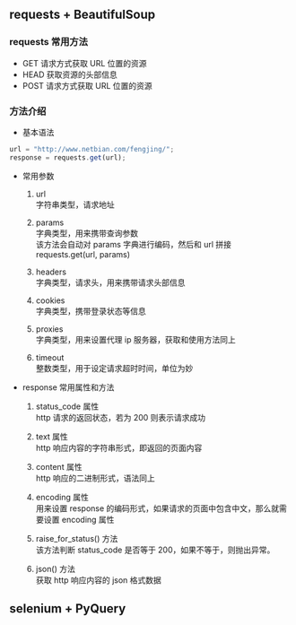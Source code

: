 ## requests + BeautifulSoup

### requests 常用方法

- GET 请求方式获取 URL 位置的资源
- HEAD 获取资源的头部信息
- POST 请求方式获取 URL 位置的资源

### 方法介绍

- 基本语法

```js
url = "http://www.netbian.com/fengjing/";
response = requests.get(url);
```

- 常用参数

  1. url <br/>
     字符串类型，请求地址

  2. params <br/>
     字典类型，用来携带查询参数 <br/>
     该方法会自动对 params 字典进行编码，然后和 url 拼接 <br/>
     requests.get(url, params)

  3. headers <br/>
     字典类型，请求头，用来携带请求头部信息 <br/>

  4. cookies<br/>
     字典类型，携带登录状态等信息<br/>

  5. proxies <br/>
     字典类型，用来设置代理 ip 服务器，获取和使用方法同上<br/>

  6. timeout <br/>
     整数类型，用于设定请求超时时间，单位为妙 <br/>

- response 常用属性和方法

  1. status_code 属性 <br/>
     http 请求的返回状态，若为 200 则表示请求成功 <br/>

  2. text 属性 <br/>
     http 响应内容的字符串形式，即返回的页面内容 <br/>

  3. content 属性 <br/>
     http 响应的二进制形式，语法同上 <br/>

  4. encoding 属性 <br/>
     用来设置 response 的编码形式，如果请求的页面中包含中文，那么就需要设置 encoding 属性 <br/>

  5. raise_for_status() 方法 <br/>
     该方法判断 status_code 是否等于 200，如果不等于，则抛出异常。<br/>

  6. json() 方法 <br/>
     获取 http 响应内容的 json 格式数据

## selenium + PyQuery
